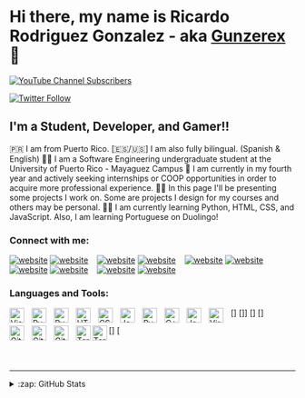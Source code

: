 # Hi there, my name is Ricardo Rodriguez Gonzalez - aka [Gunzerex][youtube] 👋 

[![YouTube Channel Subscribers](https://img.shields.io/youtube/channel/subscribers/UCDCHcqyeQgJ-jVSd6VJkbCw?logo=youtube&logoColor=red&style=for-the-badge)][youtube]

[![Twitter Follow](https://img.shields.io/twitter/follow/gunzerex?color=1DA1F2&logo=twitter&style=for-the-badge)][twitter]

## I'm a Student, Developer, and Gamer!!

🇵🇷 I am from Puerto Rico.
[🇪🇸/🇺🇸] I am also fully bilingual. (Spanish & English)
👨‍🎓 I am a Software Engineering undergraduate student at the University of Puerto Rico - Mayaguez Campus
💼 I am currently in my fourth year and actively seeking internships or COOP opportunities in order to acquire more professional experience.
👨‍💻 In this page I'll be presenting some projects I work on. Some are projects I design for my courses and others may be personal.
👨‍🏫 I am currently learning Python, HTML, CSS, and JavaScript. Also, I am learning Portuguese on Duolingo!


### Connect with me:

[![website](./img/globe-light.svg)](https://codestackr.com#gh-light-mode-only)
[![website](./img/globe-dark.svg)](https://codestackr.com#gh-dark-mode-only)
&nbsp;&nbsp;
[![website](./img/youtube-light.svg)](https://youtube.com/gunzerex#gh-light-mode-only)
[![website](./img/youtube-dark.svg)](https://youtube.com/gunzerex#gh-dark-mode-only)
&nbsp;&nbsp;
[![website](./img/twitter-light.svg)](https://twitter.com/gunzerex#gh-light-mode-only)
[![website](./img/twitter-dark.svg)](https://twitter.com/gunzerex#gh-dark-mode-only)
&nbsp;&nbsp;
[![website](./img/linkedin-light.svg)](https://linkedin.com/in/ricky-rodz-gonz-se2754#gh-light-mode-only)
[![website](./img/linkedin-dark.svg)](https://linkedin.com/in/ricky-rodz-gonz-se2754#gh-dark-mode-only)
&nbsp;&nbsp;
[![website](./img/instagram-light.svg)](https://instagram.com/gunzerex#gh-light-mode-only)
[![website](./img/instagram-dark.svg)](https://instagram.com/gunzerex#gh-dark-mode-only)

### Languages and Tools:

[<img align="left" alt="Visual Studio Code" width="26px" src="https://cdn.jsdelivr.net/gh/devicons/devicon/icons/vscode/vscode-original.svg" style="padding-right:10px;" />](https://code.visualstudio.com)
[<img align="left" alt="Pycharm" width="26px" src="https://upload.wikimedia.org/wikipedia/commons/1/1d/PyCharm_Icon.svg" style="padding-right:10px;" />](https://www.jetbrains.com/pycharm/)
[<img align="left" alt="Pycharm" width="26px" src="https://upload.wikimedia.org/wikipedia/commons/9/9c/IntelliJ_IDEA_Icon.svg" style="padding-right:10px;" />](https://www.jetbrains.com/idea/)
[<img align="left" alt="HTML5" width="26px" src="https://cdn.jsdelivr.net/gh/devicons/devicon/icons/html5/html5-original.svg" style="padding-right:10px;" />]
[<img align="left" alt="CSS3" width="26px" src="https://cdn.jsdelivr.net/gh/devicons/devicon/icons/css3/css3-original.svg" style="padding-right:10px;" />]]
[<img align="left" alt="JavaScript" width="26px" src="https://cdn.jsdelivr.net/gh/devicons/devicon/icons/javascript/javascript-original.svg" style="padding-right:10px;" />]
[<img align="left" alt="Pyhton" width="26px" src="https://www.python.org/static/community_logos/python-logo-inkscape.svg" style="padding-right:10px;" />](https://www.python.org/psf-landing/)
[<img align="left" alt="C++" width="26px" src="https://upload.wikimedia.org/wikipedia/commons/1/18/ISO_C%2B%2B_Logo.svg" style="padding-right:10px;" />]
[<img align="left" alt="Java" width="26px" src="https://www.vectorlogo.zone/logos/java/java-vertical.svg" style="padding-right:10px;" />](https://www.java.com/en/)
[<img align="left" alt="Virtual Box" width="26px" src="https://www.vectorlogo.zone/logos/virtualbox/virtualbox-icon.svg" style="padding-right:10px;" />](https://www.virtualbox.org)
<!-- [<img align="left" alt="MongoDB" width="26px" src="https://cdn.jsdelivr.net/gh/devicons/devicon/icons/mongodb/mongodb-original.svg" style="padding-right:10px;" />]
[<img align="left" alt="MySQL" width="26px" src="https://cdn.jsdelivr.net/gh/devicons/devicon/icons/mysql/mysql-original.svg" style="padding-right:10px;" />] -->
[<img align="left" alt="Git" width="26px" src="https://cdn.jsdelivr.net/gh/devicons/devicon/icons/git/git-original.svg" style="padding-right:10px;" />](https://git-scm.com)
[<img align="left" alt="GitHub" width="26px" src="https://user-images.githubusercontent.com/3369400/139447912-e0f43f33-6d9f-45f8-be46-2df5bbc91289.png" style="padding-right:10px;" />](https://github.com#gh-dark-mode-only)
[<img align="left" alt="GitHub" width="26px" src="https://user-images.githubusercontent.com/3369400/139448065-39a229ba-4b06-434b-bc67-616e2ed80c8f.png" style="padding-right:10px;" />](https://github.com#gh-light-mode-only)
[<img align="left" alt="Terminal" width="26px" src="./img/terminal-light.svg" />]
[<img align="left" alt="Terminal" width="26px" src="./img/terminal-dark.svg" />

<br />
<br />

---

<details>
  <summary>:zap: GitHub Stats</summary>

  <img align="left" alt="RicardoRodz's GitHub Stats" src="https://github-readme-stats.vercel.app/api?username=RicardoRodz&show_icons=true&hide_border=false&title_color=ff652f&icon_color=FFE400&bg_color=09131B&text_color=ffffff&border_color=0c1a25" />

</details>

<!-- [website]:  -->
<!-- [course]:  -->
[twitter]: https://twitter.com/gunzerex
[youtube]: https://www.youtube.com/channel/UCQIcQ3zI9siH8VKnlIC80Fw
[instagram]: https://www.instagram.com/gunzerex/
[linkedin]: https://www.linkedin.com/in/ricky-rodz-gonz-se2754/
[discord]: https://discord.com/users/526083713444872202